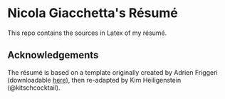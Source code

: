 # Nicola Giacchetta's Résumé
This repo contains the sources in Latex of my résumé. 

## Acknowledgements
The résumé is based on a template originally created by Adrien Friggeri (downloadable [here](https://www.sharelatex.com/templates/cv-or-resume/fancy-cv)), then re-adapted by Kim Heiligenstein (@kitschcocktail).
